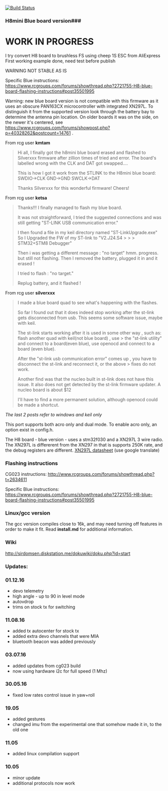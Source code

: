 [![Build Status](https://travis-ci.org/silver13/H8mini_blue_board.svg?branch=master)](https://travis-ci.org/silver13/H8mini_blue_board)

### H8mini Blue board version###

# WORK IN PROGRESS
I try convert H8 board to brushless FS using cheep 1S ESC from AliExpress
First working example done, need test before publish

WARNING NOT STABLE AS IS




Specific Blue instructions:
https://www.rcgroups.com/forums/showthread.php?2721755-H8-blue-board-flashing-instructions#post35501995

Warning: new blue board version is not compatible with this firmware as it uses an obscure PAN163CX microcontroller with integrated XN297L. To distinguish it from the supported version look through the battery bay to determine the antenna pin location. On older boards it was on the side, on the newer it's centered, see https://www.rcgroups.com/forums/showpost.php?p=40328262&postcount=14761 .

From rcg user __kmtam__
> Hi all, I finally got the h8mini blue board erased and flashed to Silverxxx firmware after zillion times of tried and error.
> The board's labelled wrong with the CLK and DAT got swapped....
> 
> This is how I got it work from the STLINK to the H8mini blue board:
> SWDIO->CLK
> GND->GND
> SWCLK->DAT
> 
> Thanks Silverxxx for this wonderful firmware! Cheers! 

From rcg user __ketsa__
> Thanks!!! I finally managed to flash my blue board.
> 
> It was not straightforward, I tried the suggested connections and was still getting "ST-LINK USB communication error."
> 
> I then found a file in my keil directory named "ST-LinkUpgrade.exe" So I Upgraded the FW of my ST-link to "V2.J24.S4 > > > STM32+STM8 Debugger"
> 
> Then i was getting a different message : "no target" hmm. progress. but still not flashing.
> Then I removed the battery, plugged it in and it erased !
> 
> I tried to flash : "no target."
> 
> Replug battery, and it flashed !

From rcg user __silverxxx__
> I made a blue board quad to see what's happening with the flashes.
> 
> So far I found out that it does indeed stop working after the st-link gets disconnected from usb.
> This seems some software issue, maybe with keil.
> 
> The st-link starts working after it is used in some other way , such as: flash another quad with keil(not blue board) , use > the "st-link utility" and connect to a board(even blue), use openocd and connect to a board (even blue).
> 
> After the "st-link usb communication error" comes up , you have to disconnect the st-link and reconnect it, or the above > fixes do not work.
> 
> Another find was that the nucleo built in st-link does not have this issue. It also does not get detected by the st-link firmware updater. A nucleo board is about $12
> 
> I'll have to find a more permanent solution, although openocd could be made a shortcut. 

_The last 2 posts refer to windows and keil only_

This port supports both acro only and dual mode. To enable acro only, an option exist in config.h.

The H8 board - blue version - uses a stm32f030 and a XN297L 3 wire radio. The XN297L is differerent from the XN297 in that is supports 250K rate, and the debug registers are different.  [XN297L datasheet](https://drive.google.com/file/d/0B3AKcbg1PFrnbHRXMzUzUUFmUFk/view?pref=2&pli=1) (use google translate)

### Flashing instructions
CG023 instructions:
http://www.rcgroups.com/forums/showthread.php?t=2634611

Specific Blue instructions:
https://www.rcgroups.com/forums/showthread.php?2721755-H8-blue-board-flashing-instructions#post35501995

### Linux/gcc version
The gcc version compiles close to 16k, and may need turning off features in order to make it fit. Read __install.md__ for additional information.

### Wiki
http://sirdomsen.diskstation.me/dokuwiki/doku.php?id=start

### Updates:

### 01.12.16
* devo telemetry
* high angle - up to 90 in level mode
* autovdrop
* trims on stock tx for switching

### 11.08.16
* added tx autocenter for stock tx
* added extra devo channels that were MIA
* bluetooth beacon was added previously

### 03.07.16
* added updates from cg023 build
* now using hardware i2c for full speed (1 Mhz)

### 30.05.16
* fixed low rates control issue in yaw+roll

### 19.05
* added gestures
* changed imu from the experimental one that somehow made it in, to the old one

### 11.05
* added linux compilation support

### 10.05
* minor update
* additional protocols now work
